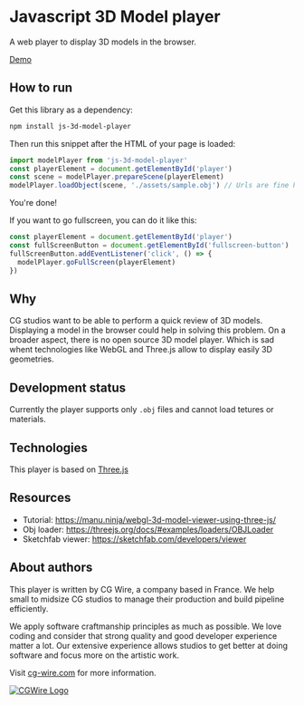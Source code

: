 # Javascript 3D Model player 

A web player to display 3D models in the browser.

[Demo]()


## How to run

Get this library as a dependency:

```bash
npm install js-3d-model-player
```

Then run this snippet after the HTML of your page is loaded:

```javascript
import modelPlayer from 'js-3d-model-player'
const playerElement = document.getElementById('player')
const scene = modelPlayer.prepareScene(playerElement)
modelPlayer.loadObject(scene, './assets/sample.obj') // Urls are fine here.
```

You're done!

If you want to go fullscreen, you can do it like this:

```javascript
const playerElement = document.getElementById('player')
const fullScreenButton = document.getElementById('fullscreen-button')
fullScreenButton.addEventListener('click', () => {
  modelPlayer.goFullScreen(playerElement)
})
```

## Why
 
CG studios want to be able to perform a quick review of 3D models. Displaying a
model in the browser could help in solving this problem. On a broader aspect,
there is no open source 3D model player. Which is sad whent technologies like
WebGL and Three.js allow to display easily 3D geometries.


## Development status

Currently the player supports only `.obj` files and cannot load tetures or 
materials.


## Technologies

This player is based on [Three.js](https://threejs.org/)


## Resources

* Tutorial: https://manu.ninja/webgl-3d-model-viewer-using-three-js/
* Obj loader: https://threejs.org/docs/#examples/loaders/OBJLoader
* Sketchfab viewer: https://sketchfab.com/developers/viewer


## About authors

This player is written by CG Wire, a company based in France. We help small to
midsize CG studios to manage their production and build pipeline efficiently.

We apply software craftmanship principles as much as possible. We love coding
and consider that strong quality and good developer experience matter a lot.
Our extensive experience allows studios to get better at doing software and
focus more on the artistic work.

Visit [cg-wire.com](https://cg-wire.com) for more information.

[![CGWire Logo](https://zou.cg-wire.com/cgwire.png)](https://cg-wire.com)
